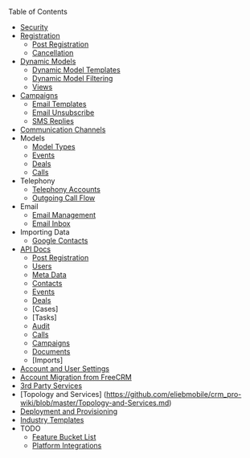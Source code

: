 Table of Contents

* [Security](https://github.com/eliebmobile/crm_pro-wiki/blob/master/Security.md)
* [Registration](https://github.com/eliebmobile/crm_pro-wiki/blob/master/Registration-and-Active-Sessions.md)
  * [Post Registration](https://github.com/eliebmobile/crm_pro-wiki/blob/master/Post-Registration.md)
  * [Cancellation](https://github.com/eliebmobile/crm_pro-wiki/blob/master/Account-Cancellation.md)
* [Dynamic Models](https://github.com/eliebmobile/crm_pro-wiki/blob/master/Dynamic-Models.md)
  * [Dynamic Model Templates](https://github.com/eliebmobile/crm_pro-wiki/blob/master/Template-Specs.md)
  * [Dynamic Model Filtering](https://github.com/eliebmobile/crm_pro-wiki/blob/master/Dynamic-Model-Filtering.md)
  * [Views](https://github.com/eliebmobile/crm_pro-wiki/blob/master/Views.md)
* [Campaigns](https://github.com/eliebmobile/crm_pro-wiki/blob/master/Campaigns.md)
  * [Email Templates](https://github.com/eliebmobile/crm_pro-wiki/blob/master/Email-Templates.md)
  * [Email Unsubscribe](https://github.com/eliebmobile/crm_pro-wiki/blob/master/Unsubscribe-Email-Campaign.md)
  * [SMS Replies](https://github.com/eliebmobile/crm_pro-wiki/blob/master/SMS-Replies.md)
* [Communication Channels](https://github.com/eliebmobile/crm_pro-wiki/blob/master/Communication-Channels.md)
* Models
  * [Model Types](https://github.com/eliebmobile/crm_pro-wiki/blob/master/Model-Types.md)
  * [Events](https://github.com/eliebmobile/crm_pro-wiki/blob/master/Events.md)
  * [Deals](https://github.com/eliebmobile/crm_pro-wiki/blob/master/Deals-and-Products.md)
  * [Calls](https://github.com/eliebmobile/crm_pro-wiki/blob/master/Calls.md)
* Telephony
  * [Telephony Accounts](https://github.com/eliebmobile/crm_pro-wiki/blob/master/Telephony-Accounts.md)
  * [Outgoing Call Flow](https://github.com/eliebmobile/crm_pro-wiki/blob/master/Outgoing-Call-Flow.md)
* Email
  * [Email Management](https://github.com/eliebmobile/crm_pro-wiki/blob/master/Email-Management.md)
  * [Email Inbox](https://github.com/eliebmobile/crm_pro-wiki/blob/master/Email-Inbox.md)
* Importing Data
  * [Google Contacts](https://github.com/eliebmobile/crm_pro-wiki/blob/master/Google-Contacts.md)
* [API Docs](https://github.com/eliebmobile/crm_pro-wiki/blob/master/API.md)
  * [Post Registration](https://github.com/eliebmobile/crm_pro-wiki/blob/master/Post-Registration-Edge.md)
  * [Users](https://github.com/eliebmobile/crm_pro-wiki/blob/master/Users-Edge.md)
  * [Meta Data](https://github.com/eliebmobile/crm_pro-wiki/blob/master/Meta-Data-Edge.md)
  * [Contacts](https://github.com/eliebmobile/crm_pro-wiki/blob/master/Contacts-Edge.md)
  * [Events](https://github.com/eliebmobile/crm_pro-wiki/blob/master/Events-Edge.md)
  * [Deals](https://github.com/eliebmobile/crm_pro-wiki/blob/master/Deals-Edge.md)
  * [Cases]
  * [Tasks]
  * [Audit](https://github.com/eliebmobile/crm_pro-wiki/blob/master/Audit-Edge.md)
  * [Calls](https://github.com/eliebmobile/crm_pro-wiki/blob/master/Calls.md)
  * [Campaigns](https://github.com/eliebmobile/crm_pro-wiki/blob/master/Campaigns-Edge.md)
  * [Documents](https://github.com/eliebmobile/crm_pro-wiki/blob/master/Documents-Edge.md)
  * [Imports]
* [Account and User Settings](https://github.com/eliebmobile/crm_pro-wiki/blob/master/Account-and-User-Settings.md)
* [Account Migration from FreeCRM](https://github.com/eliebmobile/crm_pro-wiki/blob/master/Migration-From-Legacy.md)
* [3rd Party Services](https://github.com/eliebmobile/crm_pro-wiki/blob/master/3rd-Party-Services.md)
* [Topology and Services] (https://github.com/eliebmobile/crm_pro-wiki/blob/master/Topology-and-Services.md)
* [Deployment and Provisioning](https://github.com/eliebmobile/crm_pro-wiki/blob/master/Deployment-and-Provisioning.md)
* [Industry Templates](https://github.com/eliebmobile/crm_pro-wiki/blob/master/Industry-Templates.md)
* TODO
  * [Feature Bucket List](https://github.com/eliebmobile/crm_pro-wiki/blob/master/Feature---Bucket-List.md)
  * [Platform Integrations](https://github.com/eliebmobile/crm_pro-wiki/blob/master/Platform-Integration.md)

